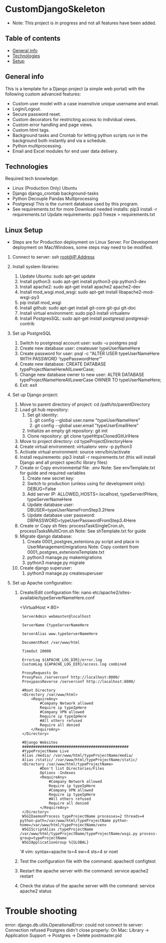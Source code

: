 # CustomDjangoSkeleton

* Note: This project is in progress and not all features have been added.


## Table of contents
* [General info](#general-info)
* [Technologies](#technologies)
* [Setup](#setup)

## General info
This is a template for a Django project (a simple web portal) with the following custom advanced features:
* Custom user model with a case insensitvie unique username and email.
* Login/Logout.
* Secure password reset.
* Custom decorators for restricting access to individual views.
* Custom error handling and page views.
* Custom html tags.
* Background tasks and Crontab for letting python scripts run in the background both instantly and via a schedule. 
* Python multiprocessing.
* Email and Excel modules for end user data delivery.
	
## Technologies
Required tech knowledge:
* Linux (Production Only)
	Ubuntu
* Django
	django_crontab
	background-tasks
* Python
	Decouple
	Pandas
	Multiprocessing
* Postgresql
	This is the current database used by this program.
* See requirements.txt for more
	Download needed installs: pip3 install -r requirements.txt 
	Update requirements: pip3 freeze > requirements.txt 

	
## Linux Setup 
* Steps are for Production deployment on Linux Server.  For Development deployment on Mac/Windows, some steps may need to be modified.
1. Connect to server: ssh root@IP.Address 

2. Install system libraries: 
	1. Update Ubuntu: sudo apt-get update 
	2. Install python3: sudo apt-get install python3-pip python3-dev 
	3. Install apache2: sudo apt-get install apache2  apache2-dev  
	4. Install mod_wsgi.mod_wsgi: sudo apt-get install libapache2-mod-wsgi-py3 
	5. pip install mod_wsgi   
	6. Install github: sudo apt-get install git-core git-gui git-doc    
	7. Install virtual environment: sudo pip3 install virtualenv 
	8. Install PostgresSQL: sudo apt-get install postgresql postgresql-contrib 
 
3. Set up PostgreSQL  
	1. Switch to postgresql account user: sudo -u postgres psql
	2. Create new database user: createuser typeUserNameHere  
	3. Create password for user: psql -c "ALTER USER typeUserNameHere WITH PASSWORD 'typePasswordHere'" 
	5. Create new database: CREATE DATABASE typeProjectNameHereAllLowerCase;
	6. Change new database owner to new user: ALTER DATABASE typeProjectNameHereAllLowerCase OWNER TO typeUserNameHere;
	7. Exit: exit 
 
4. Set up Django project: 
	1. Move to parent directory of project: cd /path/to/parentDirectory 
	2. Load git hub repository: 
		1. Set git identity:  
			1. git config --global user.name "typeUserNameHere"  
			2. git config --global user.email "typeUserEmailHere"  
		2. Initialize an empty git repository: git init 
		3. Clone repository: git clone typeHttpsClonedGitUrlHere 
	3. Move to project directory: cd typeProjectDirectoryHere 
	4. Create virtual environment: virtualenv venv -p python3 
	5. Activate virtual environment: source venv/bin/activate 
	6. Install requirements: pip3 install -r requirements.txt (this will install Django and all project specific library files) 
	7. Create or Copy environmental file: .env
		Note: See envTemplate.txt for guide and required variables
		1. Create new secret key:  
		2. Switch to production (unless using for development only): DEBUG=False 
		3. Add server IP: ALLOWED_HOSTS=.localhost, typeServerIPHere, typeServerNameHere
		4. Update database user: DBUSER=typeUserNameFromStep3.2Here 
		5. Update database user password: DBPASSWORD=typeUserPasswordFromStep3.4Here 
	8. Create or Copy sh files: processTaskSingleCron.sh, processTasksMultiCron.sh
		 Note: See shTemplate.txt for guide
	9. Migrate django database: 
		1. Create 0001_postgres_extenions.py script and place in UserManagement/migrations
			Note: Copy content from 0001_postgres_extenionsTemplate.txt 
		2. python3 manage.py makemigrations 
		3. python3 manage.py migrate 
	10. Create django superuser: 
		1. python3 manage.py createsuperuser 

5. Set up Apache configuration: 
	1. Create/Edit configuration file: nano etc/apache2/sites-available/typeServerNameHere.conf
																						   
		<VirtualHost *:80>

			ServerAdmin webmaster@localhost

			ServerName CtypeServerNameHere

			ServerAlias www.typeServerNameHere

			DocumentRoot /var/www/html

			TimeOut 20000

			ErrorLog ${APACHE_LOG_DIR}/error.log
			CustomLog ${APACHE_LOG_DIR}/access.log combined

			ProxyRequests On
			ProxyPass /serverconf http://localhost:8000/
			ProxypassReverse /serverconf http://localhost:8000/

			#Root Directory
			<Directory /var/www/html>
				<RequireAny>
					#Company Network allowed
					Require ip typeIpHere
					#Company VPN allowed
					Require ip typeIpHere
					#All others refused
					Require all denied
				</RequireAny>
			</Directory>

			#Django Websites
			################################################
			#typeProjectName Live 
			Alias /media/ /var/www/html/typeProjectName/media/
			Alias /static/ /var/www/html/typeProjectName/static/
			<Directory /var/www/html/typeProjectName>
					#Don't list Directories/Files 
					Options -Indexes
					<RequireAny>
						#Company Network allowed
						Require ip typeIpHere
						#Company VPN allowed
						Require ip typeIpHere
						#All others refused
						Require all denied
					</RequireAny>       
			</Directory>
			WSGIDaemonProcess typeProjectName processes=2 threads=4 python-path=/var/www/html/typeProjectName python-home=/var/www/html/typeProjectName/venv
			WSGIScriptAlias /typeProjectName /var/www/html/typeProjectName/typeProjectName/wsgi.py process-group=typeProjectName
			WSGIApplicationGroup %{GLOBAL}

		</VirtualHost>
		'# vim: syntax=apache ts=4 sw=4 sts=4 sr noet 
	2. Test the configuration file with the command: apachectl configtest
	3. Restart the apache server with the command: service apache2 restart 
	4. Check the status of the apache server with the command: service apache2 status 




# Trouble shooting
error: django.db.utils.OperationalError: could not connect to server: Connection refused
	Postgres didn't close properly:
		On Mac: Library -> Application Support -> Postgres -> Delete postmaster.pid










